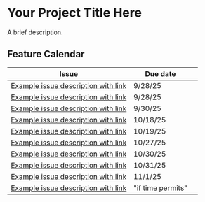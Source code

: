 # Your Project Title Here

A brief description.

## Feature Calendar

| **Issue**                                                                               | **Due date**      |     |
| --------------------------------------------------------------------------------------- | ----------------- | --- |
| [Example issue description with link](https://github.com/MilesFike/Junior-IS/issues/1)  | 9/28/25           |     |
| [Example issue description with link](https://github.com/MilesFike/Junior-IS/issues/2)  | 9/28/25           |     |
| [Example issue description with link](https://github.com/MilesFike/Junior-IS/issues/3)  | 9/30/25           |     |
| [Example issue description with link](https://github.com/MilesFike/Junior-IS/issues/4)  | 10/18/25          |     |
| [Example issue description with link](https://github.com/MilesFike/Junior-IS/issues/5)  | 10/19/25          |     |
| [Example issue description with link](https://github.com/MilesFike/Junior-IS/issues/6)  | 10/27/25          |     |
| [Example issue description with link](https://github.com/MilesFike/Junior-IS/issues/7)  | 10/30/25          |     |
| [Example issue description with link](https://github.com/MilesFike/Junior-IS/issues/8)  | 10/31/25          |     |
| [Example issue description with link](https://github.com/MilesFike/Junior-IS/issues/9)  | 11/1/25           |     |
| [Example issue description with link](https://github.com/MilesFike/Junior-IS/issues/10) | "if time permits" |     |
